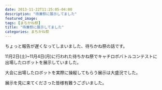 ```yaml
---
date: 2013-11-22T11:25:05-04:00
description: "待兼祭に展示してました"
featured_image: 
tags: [まちかね祭]
title: "待兼祭に展示してました"
categories: まちかね祭
---
```


ちょっと報告が遅くなってしまいました、待ちかね祭の話です。

11月2日(土)~11月4日(月)に行われた待ちかね祭でキャチロボバトルコンテストに出場したロボットを展示していました。

大会に出場したロボットを実際に操縦してもらう展示は大盛況でした。

展示を見に来てくださった皆様有難うございました。
